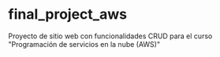 # final_project_aws
Proyecto de sitio web con funcionalidades CRUD para el curso "Programación de servicios en la nube (AWS)"
